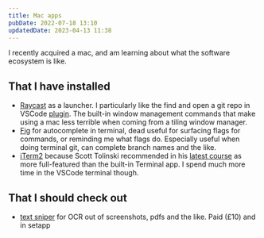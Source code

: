 ```yaml
---
title: Mac apps
pubDate: 2022-07-18 13:10
updatedDate: 2023-04-13 11:38
---
```


I recently acquired a mac, and am learning about what the software ecosystem is like.

## That I have installed

- [Raycast](https://www.raycast.com/) as a launcher. I particularly like the find and open a git repo in VSCode [plugin](https://www.raycast.com/moored/git-repos). The built-in window management commands that make using a mac less terrible when coming from a tiling window manager.
- [Fig](https://fig.io/) for autocomplete in terminal, dead useful for surfacing flags for commands, or reminding me what flags do. Especially useful when doing terminal git, can complete branch names and the like.
- [iTerm2](https://iterm2.com/) because Scott Tolinski recommended in his [latest course](https://leveluptutorials.com/tutorials/command-line-essentials/introduction) as more full-featured than the built-in Terminal app. I spend much more time in the VSCode terminal though.

## That I should check out

- [text sniper](https://textsniper.app/) for OCR out of screenshots, pdfs and the like. Paid (£10) and in setapp
